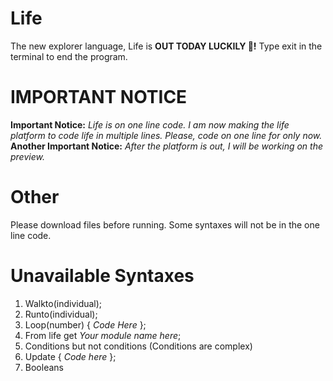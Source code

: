 # Life
The new explorer language, Life is **OUT TODAY LUCKILY 🥳!** Type exit in the terminal to end the program.

# IMPORTANT NOTICE
**Important Notice:** _Life is on one line code. I am now making the life platform to code life in multiple lines. Please, code on one line for only now._
**Another Important Notice:** _After the platform is out, I will be working on the preview._

# Other
Please download files before running. Some syntaxes will not be in the one line code.

# Unavailable Syntaxes
1. Walkto(individual);
2. Runto(individual);
3. Loop(number) { _Code Here_ };
4. From life get _Your module name here_;
5. Conditions but not conditions (Conditions are complex)
6. Update { _Code here_ };
7. Booleans
